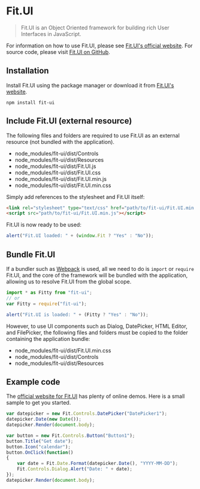 # Fit.UI

> Fit.UI is an Object Oriented framework for building rich User Interfaces in JavaScript.

For information on how to use Fit.UI, please see [Fit.UI's official website](http://fitui.org).
For source code, please visit [Fit.UI on GitHub](https://github.com/Jemt/Fit.UI).

## Installation

Install Fit.UI using the package manager or download it from [Fit.UI's website](http://fitui.org).

```
npm install fit-ui
```

## Include Fit.UI (external resource)

The following files and folders are required to use Fit.UI as an external resource (not bundled with the application).

 - node_modules/fit-ui/dist/Controls
 - node_modules/fit-ui/dist/Resources
 - node_modules/fit-ui/dist/Fit.UI.js
 - node_modules/fit-ui/dist/Fit.UI.css
 - node_modules/fit-ui/dist/Fit.UI.min.js
 - node_modules/fit-ui/dist/Fit.UI.min.css

Simply add references to the stylesheet and Fit.UI itself:

```html
<link rel="stylesheet" type="text/css" href="path/to/fit-ui/Fit.UI.min.css">
<script src="path/to/fit-ui/Fit.UI.min.js"></script>
```

Fit.UI is now ready to be used:

```js
alert("Fit.UI loaded: " + (window.Fit ? "Yes" : "No"));
```

## Bundle Fit.UI

If a bundler such as [Webpack](https://webpack.github.io) is used, all we need to do is `import` or `require` Fit.UI, and the core of the framework will be bundled with the application, allowing us to resolve Fit.UI from the global scope.

```ts
import * as Fitty from "fit-ui";
// or
var Fitty = require("fit-ui");

alert("Fit.UI is loaded: " + (Fitty ? "Yes" : "No"));
```

However, to use UI components such as Dialog, DatePicker, HTML Editor, and FilePicker, the following files and folders must be copied to the folder containing the application bundle:

 - node_modules/fit-ui/dist/Fit.UI.min.css
 - node_modules/fit-ui/dist/Controls
 - node_modules/fit-ui/dist/Resources

## Example code

The [official website for Fit.UI](http://fitui.org) has plenty of online demos. Here is a small sample to get you started.

```js
var datepicker = new Fit.Controls.DatePicker("DatePicker1");
datepicker.Date(new Date());
datepicker.Render(document.body);

var button = new Fit.Controls.Button("Button1");
button.Title("Get date");
button.Icon("calendar");
button.OnClick(function()
{
    var date = Fit.Date.Format(datepicker.Date(), "YYYY-MM-DD");
    Fit.Controls.Dialog.Alert("Date: " + date);
});
datepicker.Render(document.body);
```